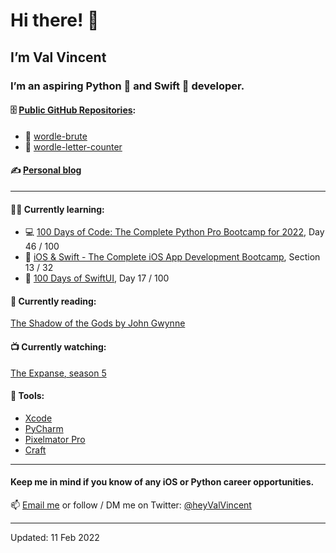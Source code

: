 # Hi there! 👋

## I’m Val Vincent

### I’m an aspiring Python 🐍 and Swift 🦅 developer.

#### 🗄 [Public GitHub Repositories](https://github.com/valvincent?tab=repositories):

- 🐍 [wordle-brute](https://github.com/valvincent/wordle-brute)
- 🐍 [wordle-letter-counter](https://github.com/valvincent/wordle-letter-counter)

#### ✍️ [Personal blog](https://www.craft.do/s/HB6QVxLpw5uQuL)

---

#### 👨‍💻 Currently learning:

   - 💻 [100 Days of Code: The Complete Python Pro Bootcamp for 2022](https://www.udemy.com/course/100-days-of-code/), Day 46 / 100
   - 📱 [iOS & Swift - The Complete iOS App Development Bootcamp](https://www.udemy.com/course/ios-13-app-development-bootcamp/), Section 13 / 32
   - 🦅 [100 Days of SwiftUI](https://www.hackingwithswift.com/100/swiftui), Day 17 / 100

#### 📖 Currently reading:

   [The Shadow of the Gods by John Gwynne](https://www.goodreads.com/book/show/52694527-the-shadow-of-the-gods)

#### 📺 Currently watching:

   [The Expanse, season 5](https://www.imdb.com/title/tt3230854/)

#### 🧰 Tools:

   - [Xcode](https://developer.apple.com/xcode/)
   - [PyCharm](https://www.jetbrains.com/pycharm/)
   - [Pixelmator Pro](https://www.pixelmator.com/pro/)
   - [Craft](https://www.craft.do/)

---

#### Keep me in mind if you know of any iOS or Python career opportunities.

📫 [Email me](mailto:workwithvalvincent@gmail.com?subject=Hello) or follow / DM me on Twitter: [@heyValVincent](https://twitter.com/heyValVincent)

---

Updated: 11 Feb 2022

